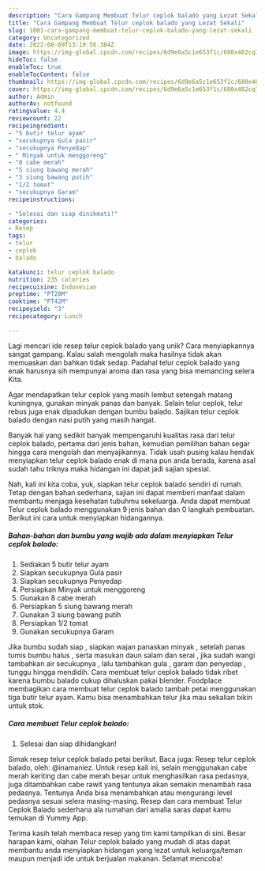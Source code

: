 ```yaml
---
description: "Cara Gampang Membuat Telur ceplok balado yang Lezat Sekali"
title: "Cara Gampang Membuat Telur ceplok balado yang Lezat Sekali"
slug: 1001-cara-gampang-membuat-telur-ceplok-balado-yang-lezat-sekali
category: Uncategorized
date: 2022-08-09T13:19:56.384Z
image: https://img-global.cpcdn.com/recipes/6d9e6a5c1e653f1c/680x482cq70/telur-ceplok-balado-foto-resep-utama.jpg
hideToc: false
enableToc: true
enableTocContent: false
thumbnail: https://img-global.cpcdn.com/recipes/6d9e6a5c1e653f1c/680x482cq70/telur-ceplok-balado-foto-resep-utama.jpg
cover: https://img-global.cpcdn.com/recipes/6d9e6a5c1e653f1c/680x482cq70/telur-ceplok-balado-foto-resep-utama.jpg
author: Admin
authorAv: notfound
ratingvalue: 4.4
reviewcount: 22
recipeingredient:
- "5 butir telur ayam"
- "secukupnya Gula pasir"
- "secukupnya Penyedap"
- " Minyak untuk menggoreng"
- "8 cabe merah"
- "5 siung bawang merah"
- "3 siung bawang putih"
- "1/2 tomat"
- "secukupnya Garam"
recipeinstructions:

- "Selesai dan siap dinikmati!"
categories:
- Resep
tags:
- telur
- ceplok
- balado

katakunci: telur ceplok balado 
nutrition: 235 calories
recipecuisine: Indonesian
preptime: "PT20M"
cooktime: "PT42M"
recipeyield: "3"
recipecategory: Lunch

---
```





Lagi mencari ide resep telur ceplok balado yang unik? Cara menyiapkannya sangat gampang. Kalau salah mengolah maka hasilnya tidak akan memuaskan dan bahkan tidak sedap. Padahal telur ceplok balado yang enak harusnya sih mempunyai aroma dan rasa yang bisa memancing selera Kita.





Agar mendapatkan telur ceplok yang masih lembut setengah matang kuningnya, gunakan minyak panas dan banyak. Selain telur ceplok, telur rebus juga enak dipadukan dengan bumbu balado. Sajikan telur ceplok balado dengan nasi putih yang masih hangat.

Banyak hal yang sedikit banyak mempengaruhi kualitas rasa dari telur ceplok balado, pertama dari jenis bahan, kemudian pemilihan bahan segar hingga cara mengolah dan menyajikannya. Tidak usah pusing kalau hendak menyiapkan telur ceplok balado enak di mana pun anda berada, karena asal sudah tahu triknya maka hidangan ini dapat jadi sajian spesial.






Nah, kali ini kita coba, yuk, siapkan telur ceplok balado sendiri di rumah. Tetap dengan bahan sederhana, sajian ini dapat memberi manfaat dalam membantu menjaga kesehatan tubuhmu sekeluarga. Anda dapat membuat Telur ceplok balado menggunakan 9 jenis bahan dan 0 langkah pembuatan. Berikut ini cara untuk menyiapkan hidangannya.

<!--inarticleads1-->

##### Bahan-bahan dan bumbu yang wajib ada dalam menyiapkan Telur ceplok balado:

1. Sediakan 5 butir telur ayam
1. Siapkan secukupnya Gula pasir
1. Siapkan secukupnya Penyedap
1. Persiapkan  Minyak untuk menggoreng
1. Gunakan 8 cabe merah
1. Persiapkan 5 siung bawang merah
1. Gunakan 3 siung bawang putih
1. Persiapkan 1/2 tomat
1. Gunakan secukupnya Garam


Jika bumbu sudah siap , siapkan wajan panaskan minyak , setelah panas tumis bumbu halus , serta masukan daun salam dan serai , jika sudah wangi tambahkan air secukupnya , lalu tambahkan gula , garam dan penyedap , tunggu hingga mendidih. Cara membuat telur ceplok balado tidak ribet karena bumbu balado cukup dihaluskan pakai blender. Foodplace membagikan cara membuat telur ceplok balado tambah petai menggunakan tiga butir telur ayam. Kamu bisa menambahkan telur jika mau sekalian bikin untuk stok. 

<!--inarticleads2-->

##### Cara membuat Telur ceplok balado:


1. Selesai dan siap dihidangkan!

Simak resep telur ceplok balado petai berikut. Baca juga: Resep telur ceplok balado, oleh: @inamaniez. Untuk resep kali ini, selain menggunakan cabe merah keriting dan cabe merah besar untuk menghasilkan rasa pedasnya, juga ditambahkan cabe rawit yang tentunya akan semakin menambah rasa pedasnya. Tentunya Anda bisa menambahkan atau mengurangi level pedasnya sesuai selera masing-masing. Resep dan cara membuat Telur Ceplok Balado sederhana ala rumahan dari amalia saras dapat kamu temukan di Yummy App. 

Terima kasih telah membaca resep yang tim kami tampilkan di sini. Besar harapan kami, olahan Telur ceplok balado yang mudah di atas dapat membantu anda menyiapkan hidangan yang lezat untuk keluarga/teman maupun menjadi ide untuk berjualan makanan. Selamat mencoba!
